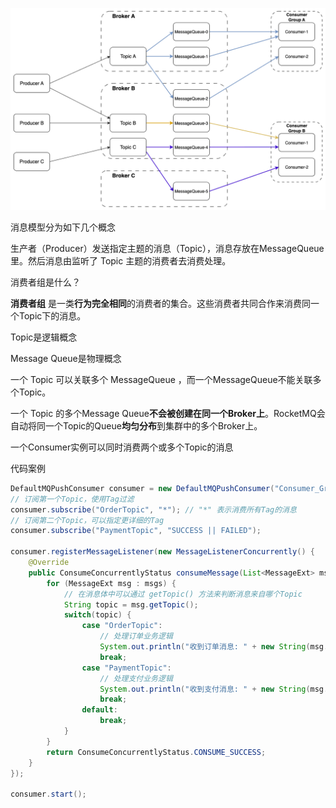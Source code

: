 



![rabbitmq消息模型设计分析](images/rabbitmq消息模型设计分析.png)

消息模型分为如下几个概念

生产者（Producer）发送指定主题的消息（Topic），消息存放在MessageQueue里。然后消息由监听了 Topic 主题的消费者去消费处理。



消费者组是什么？

**消费者组** 是一类**行为完全相同**的消费者的集合。这些消费者共同合作来消费同一个Topic下的消息。



Topic是逻辑概念

Message Queue是物理概念

一个 Topic 可以关联多个 MessageQueue ，而一个MessageQueue不能关联多个Topic。

一个 Topic 的多个Message Queue**不会被创建在同一个Broker上**。RocketMQ会自动将同一个Topic的Queue**均匀分布**到集群中的多个Broker上。



一个Consumer实例可以同时消费两个或多个Topic的消息

代码案例

```java
DefaultMQPushConsumer consumer = new DefaultMQPushConsumer("Consumer_Group_Name");
// 订阅第一个Topic，使用Tag过滤
consumer.subscribe("OrderTopic", "*"); // "*" 表示消费所有Tag的消息
// 订阅第二个Topic，可以指定更详细的Tag
consumer.subscribe("PaymentTopic", "SUCCESS || FAILED");

consumer.registerMessageListener(new MessageListenerConcurrently() {
    @Override
    public ConsumeConcurrentlyStatus consumeMessage(List<MessageExt> msgs, ConsumeConcurrentlyContext context) {
        for (MessageExt msg : msgs) {
            // 在消息体中可以通过 getTopic() 方法来判断消息来自哪个Topic
            String topic = msg.getTopic();
            switch(topic) {
                case "OrderTopic":
                    // 处理订单业务逻辑
                    System.out.println("收到订单消息: " + new String(msg.getBody()));
                    break;
                case "PaymentTopic":
                    // 处理支付业务逻辑
                    System.out.println("收到支付消息: " + new String(msg.getBody()));
                    break;
                default:
                    break;
            }
        }
        return ConsumeConcurrentlyStatus.CONSUME_SUCCESS;
    }
});

consumer.start();
```







